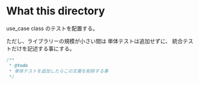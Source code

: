 # What this directory

use_case class のテストを配置する。

ただし、ライブラリーの規模が小さい間は 単体テストは追加せずに、
統合テストだけを記述する事にする。

```js
/**
 * @todo
 * 単体テストを追加したらこの文書を削除する事
 */
```
